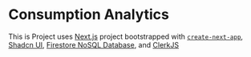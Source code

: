# Consumption Analytics

[shadcnui_url]: https://ui.shadcn.com/
[nextjs_url]: https://nextjs.org/
[firebase_url]: https://firebase.google.com/
[clerk_url]: https://clerk.com/
[create_next_app_github]: https://github.com/vercel/next.js/tree/canary/packages/create-next-app

This is Project uses [Next.js][nextjs_url] project bootstrapped with [`create-next-app`][create_next_app_github],
[Shadcn UI][shadcnui_url], [Firestore NoSQL Database][firebase_url], and [ClerkJS][clerk_url]
